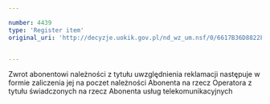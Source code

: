 ```yaml
---

number: 4439
type: 'Register item'
original_uri: 'http://decyzje.uokik.gov.pl/nd_wz_um.nsf/0/6617B36D8822F4A6C1257B440026B2F0?OpenDocument'


---
```


Zwrot abonentowi należności z tytułu uwzględnienia reklamacji następuje w formie zaliczenia jej na poczet należności Abonenta na rzecz Operatora z tytułu świadczonych na rzecz Abonenta usług telekomunikacyjnych
